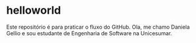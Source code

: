 # helloworld
Este repositório é para praticar o fluxo do GitHub.
Ola, me chamo Daniela Gellio e sou estudante de Engenharia de Software na Unicesumar.
